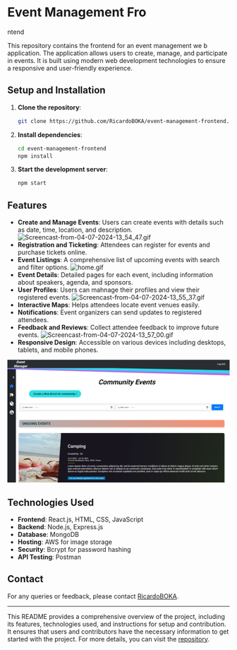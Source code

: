 # Event Management Fro
ntend

This repository contains the frontend for an event management we
b application. The application allows users to create, manage, and participate in events. It is built using modern web development technologies to ensure a responsive and user-friendly experience.


## Setup and Installation

1. **Clone the repository**:
   ```sh
   git clone https://github.com/RicardoBOKA/event-management-frontend.git
   ```
2. **Install dependencies**:
   ```sh
   cd event-management-frontend
   npm install
   ```
3. **Start the development server**:
   ```sh
   npm start
   ```




## Features

- **Create and Manage Events**: Users can create events with details such as date, time, location, and description.
![Screencast-from-04-07-2024-13_54_47.gif](Screencast-from-04-07-2024-13_54_47.gif)
- **Registration and Ticketing**: Attendees can register for events and purchase tickets online.
- **Event Listings**: A comprehensive list of upcoming events with search and filter options.
![home.gif](home.gif)
- **Event Details**: Detailed pages for each event, including information about speakers, agenda, and sponsors.
- **User Profiles**: Users can mahnage their profiles and view their registered events.
![Screencast-from-04-07-2024-13_55_37.gif](Screencast-from-04-07-2024-13_55_37.gif)
- **Interactive Maps**: Helps attendees locate event venues easily.
- **Notifications**: Event organizers can send updates to registered attendees.
- **Feedback and Reviews**: Collect attendee feedback to improve future events.
![Screencast-from-04-07-2024-13_57_00.gif](Screencast-from-04-07-2024-13_57_00.gif)
- **Responsive Design**: Accessible on various devices including desktops, tablets, and mobile phones.

![image.jpeg](image.jpeg)

## Technologies Used

- **Frontend**: React.js, HTML, CSS, JavaScript
- **Backend**: Node.js, Express.js
- **Database**: MongoDB
- **Hosting**: AWS for image storage
- **Security**: Bcrypt for password hashing
- **API Testing**: Postman

## Contact

For any queries or feedback, please contact [RicardoBOKA](https://github.com/RicardoBOKA).

---

This README provides a comprehensive overview of the project, including its features, technologies used, and instructions for setup and contribution. It ensures that users and contributors have the necessary information to get started with the project. For more details, you can visit the [repository](https://github.com/RicardoBOKA/event-management-frontend).
